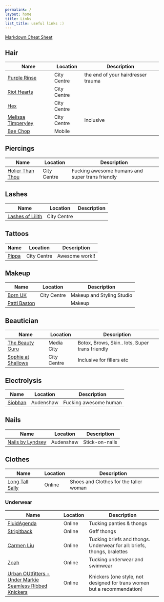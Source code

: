 ```yaml
---
permalink: /
layout: home
title: Links
list_title: useful links :)
---
```

[Markdown Cheat Sheet](https://markdown.land/markdown-cheat-sheet)

## Hair
| Name | Location | Description |
| --- | --- | --- |
| [Purple Rinse](https://www.instagram.com/purplerinsesalon/) | City Centre | the end of your hairdresser trauma |
| [Riot Hearts](https://www.instagram.com/riotheartsltd/) | City Centre |  
| [Hex](https://www.instagram.com/hex_hairdressing/) | City Centre | |
| [Melissa Timperyley](https://www.melissa-salons.com/)| City Centre | Inclusive|
| [Bae Chop](https://www.instagram.com/bae_chop) | Mobile | | 


## Piercings
| Name | Location | Description |
| --- | --- | --- |
| [Holier Than Thou](https://www.instagram.com/holierthanthoumanchester/) | City Centre | Fucking awesome humans and super trans friendly |

## Lashes
| Name | Location | Description |
| --- | --- | --- |
| [Lashes of Lilith](https://www.instagram.com/lashes_of_lilith/) | City Centre | |

## Tattoos
| Name | Location | Description |
| --- | --- | --- |
| [Pippa](https://www.instagram.com/pippa.ink/) | City Centre | Awesome work!! |

## Makeup
| Name | Location | Description |
| --- | --- | --- |
| [Born UK](https://born.uk.com/) | City Centre | Makeup and Styling Studio |
| [Patti Baston](https://www.instagram.com/pattibaston/) | | Makeup |


## Beautician
| Name | Location | Description |
| --- | --- | --- |
| [The Beauty Guru](https://www.instagram.com/thebeautygurusalon/) | Media City | Botox, Brows, Skin.. lots, Super trans friendly |
| [Sophie at Shallows](https://booksy.com/en-gb/104332_pure-aesthetics-by-sophie-rn_aesthetic-medicine_628476_manchester) | City Centre | Inclusive for fillers etc|

## Electrolysis
| Name | Location | Description |
| --- | --- | --- |
| [Siobhan](https://www.electrolysisbysiobhan.co.uk/home) | Audenshaw | Fucking awesome human | 

## Nails
| Name | Location | Description |
| --- | --- | --- |
| [Nails by Lyndsey](https://www.etsy.com/shop/NailsbyLyndsey) | Audenshaw | Stick-on-nails | 


## Clothes
| Name | Location | Description |
| --- | --- | --- |
| [Long Tall Sally](https://www.longtallsally.com/) | Online | Shoes and Clothes for the taller woman | 

### Underwear
| Name | Location | Description |
| --- | --- | --- |
| [FluidAgenda](https://www.etsy.com/shop/FluidAgenda) | Online | Tucking panties & thongs |
| [Stripitback](https://www.etsy.com/uk/shop/Stripitback) | Online | Gaff thongs |
| [Carmen Liu](https://www.carmenliulingerie.co.uk/) | Online | Tucking briefs and thongs. Underwear for all: briefs, thongs, bralettes |
| [Zoah](https://zoah.shop/) | Online | Tucking underwear and swimwear |
| [Urban OUtfitters - Under Markie Seamless Ribbed Knickers](https://www.urbanoutfitters.com/en-gb/search?q=Out%20From%20Under%20Markie%20Seamless%20Ribbed%20Knickers) | Online | Knickers (one style, not designed for trans women but a recommendation) |
